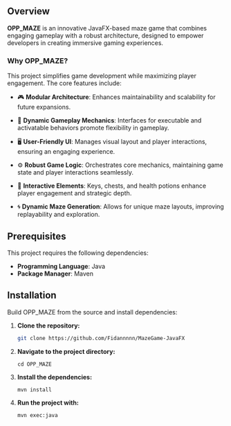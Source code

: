 ## Overview

**OPP_MAZE** is an innovative JavaFX-based maze game that combines engaging gameplay with a robust architecture, designed to empower developers in creating immersive gaming experiences.

### Why OPP_MAZE?

This project simplifies game development while maximizing player engagement. The core features include:

- 🎮 **Modular Architecture**: Enhances maintainability and scalability for future expansions.

- 🔑 **Dynamic Gameplay Mechanics**: Interfaces for executable and activatable behaviors promote flexibility in gameplay.

- 🖥️ **User-Friendly UI**: Manages visual layout and player interactions, ensuring an engaging experience.

- ⚙️ **Robust Game Logic**: Orchestrates core mechanics, maintaining game state and player interactions seamlessly.

- 🎁 **Interactive Elements**: Keys, chests, and health potions enhance player engagement and strategic depth.

- 🌀 **Dynamic Maze Generation**: Allows for unique maze layouts, improving replayability and exploration.
## Prerequisites

This project requires the following dependencies:

- **Programming Language**: Java  
- **Package Manager**: Maven

## Installation

Build OPP_MAZE from the source and install dependencies:

1. **Clone the repository:**

   ```bash
   git clone https://github.com/Fidannnnn/MazeGame-JavaFX
2. **Navigate to the project directory:**
   ```basg
   cd OPP_MAZE
3. **Install the dependencies:**
   ```bash
   mvn install
4. **Run the project with:**
   ```bash
   mvn exec:java
